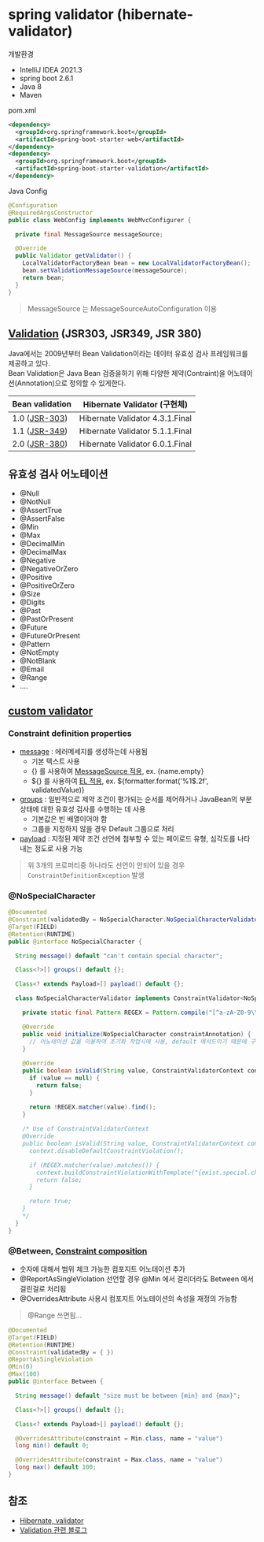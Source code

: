 # spring validator (hibernate-validator)

개발환경
- IntelliJ IDEA 2021.3
- spring boot 2.6.1
- Java 8
- Maven

pom.xml
```xml
<dependency>
  <groupId>org.springframework.boot</groupId>
  <artifactId>spring-boot-starter-web</artifactId>
</dependency>
<dependency>
  <groupId>org.springframework.boot</groupId>
  <artifactId>spring-boot-starter-validation</artifactId>
</dependency>
```

Java Config
```java
@Configuration
@RequiredArgsConstructor
public class WebConfig implements WebMvcConfigurer {

  private final MessageSource messageSource;

  @Override
  public Validator getValidator() {
    LocalValidatorFactoryBean bean = new LocalValidatorFactoryBean();
    bean.setValidationMessageSource(messageSource);
    return bean;
  }
}
```

> MessageSource 는 MessageSourceAutoConfiguration 이용

## [Validation](https://beanvalidation.org) (JSR303, JSR349, JSR 380)
Java에서는 2009년부터 Bean Validation이라는 데이터 유효성 검사 프레임워크를 제공하고 있다.  
Bean Validation은 Java Bean 검증을하기 위해 다양한 제약(Contraint)을 어노테이션(Annotation)으로 정의할 수 있게한다.

|Bean validation | Hibernate Validator (구현체) |
|---|---|
|1.0 ([JSR-303](https://beanvalidation.org/1.0/spec/)) | Hibernate Validator 4.3.1.Final|
|1.1 ([JSR-349](https://beanvalidation.org/1.1/spec/)) | Hibernate Validator 5.1.1.Final|
|2.0 ([JSR-380](https://beanvalidation.org/2.0/spec/)) | Hibernate Validator 6.0.1.Final|

## 유효성 검사 어노테이션
- @Null
- @NotNull
- @AssertTrue
- @AssertFalse
- @Min
- @Max
- @DecimalMin
- @DecimalMax
- @Negative
- @NegativeOrZero
- @Positive
- @PositiveOrZero
- @Size
- @Digits
- @Past
- @PastOrPresent
- @Future
- @FutureOrPresent
- @Pattern
- @NotEmpty
- @NotBlank
- @Email
- @Range
- ....

## [custom validator](https://beanvalidation.org/2.0-jsr380/spec/#constraintsdefinitionimplementation-validationimplementation-example)

### Constraint definition properties
- [message](https://beanvalidation.org/2.0-jsr380/spec/#validationapi-message-defaultmessageinterpolation) : 에러메세지를 생성하는데 사용됨
  - 기본 텍스트 사용
  - {} 를 사용하여 [MessageSource 적용](https://beanvalidation.org/2.0-jsr380/spec/#validationapi-message-examples), ex. {name.empty}
  - ${} 를 사용하여 [EL 적용](https://beanvalidation.org/2.0-jsr380/spec/#validationapi-message-defaultmessageinterpolation), ex. ${formatter.format('%1$.2f', validatedValue)}
- [groups](https://beanvalidation.org/2.0-jsr380/spec/#validationapi-validatorapi-groups) : 일반적으로 제약 조건이 평가되는 순서를 제어하거나 JavaBean의 부분 상태에 대한 유효성 검사를 수행하는 데 사용
  - 기본값은 빈 배열이어야 함
  - 그룹을 지정하지 않을 경우 Default 그룹으로 처리
- [payload](https://beanvalidation.org/2.0-jsr380/spec/#constraintsdefinitionimplementation-constraintdefinition-properties-payload) : 지정된 제약 조건 선언에 첨부할 수 있는 페이로드 유형, 심각도를 나타내는 정도로 사용 가능

> 위 3개의 프로퍼티중 하나라도 선언이 안되어 있을 경우 `ConstraintDefinitionException` 발생

### @NoSpecialCharacter
```java
@Documented
@Constraint(validatedBy = NoSpecialCharacter.NoSpecialCharacterValidator.class)
@Target(FIELD)
@Retention(RUNTIME)
public @interface NoSpecialCharacter {

  String message() default "can't contain special character";

  Class<?>[] groups() default {};

  Class<? extends Payload>[] payload() default {};

  class NoSpecialCharacterValidator implements ConstraintValidator<NoSpecialCharacter, String> {

    private static final Pattern REGEX = Pattern.compile("[^a-zA-Z0-9\\s]");

    @Override
    public void initialize(NoSpecialCharacter constraintAnnotation) {
      // 어노테이션 값을 이용하여 초기화 작업시에 사용, default 메서드이기 때문에 구현 안해도됨
    }
    
    @Override
    public boolean isValid(String value, ConstraintValidatorContext context) {
      if (value == null) {
        return false;
      }

      return !REGEX.matcher(value).find();
    }
    
    /* Use of ConstraintValidatorContext
    @Override
    public boolean isValid(String value, ConstraintValidatorContext context) {
      context.disableDefaultConstraintViolation();

      if (REGEX.matcher(value).matches()) {
        context.buildConstraintViolationWithTemplate("{exist.special.character}").addConstraintViolation();
        return false;
      }

      return true;
    }
    */
  }
}
```

### @Between, [Constraint composition](https://beanvalidation.org/2.0-jsr380/spec/#constraintsdefinitionimplementation-constraintcomposition)
- 숫자에 대해서 범위 체크 가능한 컴포지트 어노테이션 추가
- @ReportAsSingleViolation 선언할 경우 @Min 에서 걸리더라도 Between 에서 걸린걸로 처리됨
- @OverridesAttribute 사용시 컴포지트 어노테이션의 속성을 재정의 가능함
> @Range 쓰면됨...
```java
@Documented
@Target(FIELD)
@Retention(RUNTIME)
@Constraint(validatedBy = { })
@ReportAsSingleViolation
@Min(0)
@Max(100)
public @interface Between {

  String message() default "size must be between {min} and {max}";

  Class<?>[] groups() default {};

  Class<? extends Payload>[] payload() default {};

  @OverridesAttribute(constraint = Min.class, name = "value")
  long min() default 0;

  @OverridesAttribute(constraint = Max.class, name = "value")
  long max() default 100;
}
```

## 참조
- [Hibernate, validator](https://hibernate.org/validator/)
- [Validation 관련 블로그](https://meetup.toast.com/posts/223)
